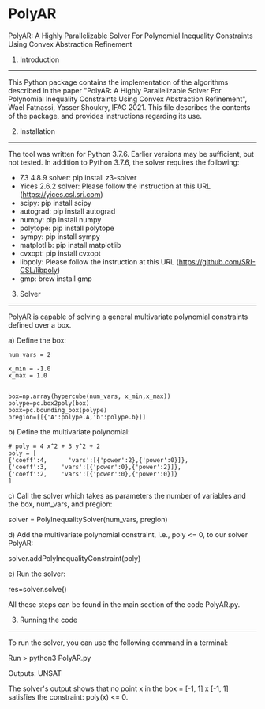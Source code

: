 # PolyAR
PolyAR: A Highly Parallelizable Solver For Polynomial Inequality Constraints Using Convex Abstraction Refinement

1. Introduction
-----------------
This Python package contains the implementation of the algorithms described
in the paper "PolyAR: A Highly Parallelizable Solver For Polynomial Inequality Constraints Using Convex Abstraction Refinement", Wael Fatnassi, Yasser Shoukry, IFAC 2021. This file describes the contents of the package, and provides instructions regarding its use. 


2. Installation
-----------------
The tool was written for Python 3.7.6. Earlier versions may be sufficient, but not tested. In addition to Python 3.7.6, the solver requires the following:

- Z3 4.8.9 solver: pip install z3-solver
- Yices 2.6.2 solver: Please follow the instruction at this URL (https://yices.csl.sri.com) 
- scipy: pip install scipy
- autograd: pip install autograd 
- numpy: pip install numpy
- polytope: pip install polytope
- sympy: pip install sympy
- matplotlib: pip install matplotlib
- cvxopt: pip install cvxopt
- libpoly: Please follow the instruction at this URL (https://github.com/SRI-CSL/libpoly)
- gmp: brew install gmp

3. Solver
-----------------
PolyAR is capable of solving a general multivariate polynomial constraints defined over a box.

a) Define the box:

    num_vars = 2
    
    x_min = -1.0
    x_max = 1.0
    
    
    box=np.array(hypercube(num_vars, x_min,x_max))
    polype=pc.box2poly(box)
    boxx=pc.bounding_box(polype)
    pregion=[[{'A':polype.A,'b':polype.b}]]

b) Define the multivariate polynomial:
   
    # poly = 4 x^2 + 3 y^2 + 2
    poly = [
    {'coeff':4,      'vars':[{'power':2},{'power':0}]},
    {'coeff':3,    'vars':[{'power':0},{'power':2}]},
    {'coeff':2,    'vars':[{'power':0},{'power':0}]}
    ]

c) Call the solver which takes as parameters the number of variables and the box, num_vars, and pregion:

solver = PolyInequalitySolver(num_vars, pregion)


d) Add the multivariate polynomial constraint, i.e., poly <= 0, to our solver PolyAR:

   solver.addPolyInequalityConstraint(poly)

e) Run the solver:

   res=solver.solve()   


All these steps can be found in the main section of the code PolyAR.py.

  
3. Running the code
---------------------------------------------------
To run the solver, you can use the following command in a terminal:

Run > python3 PolyAR.py

Outputs: UNSAT

The solver's output shows that no point x in the box = [-1, 1] x [-1, 1] satisfies the constraint: poly(x) <= 0.
